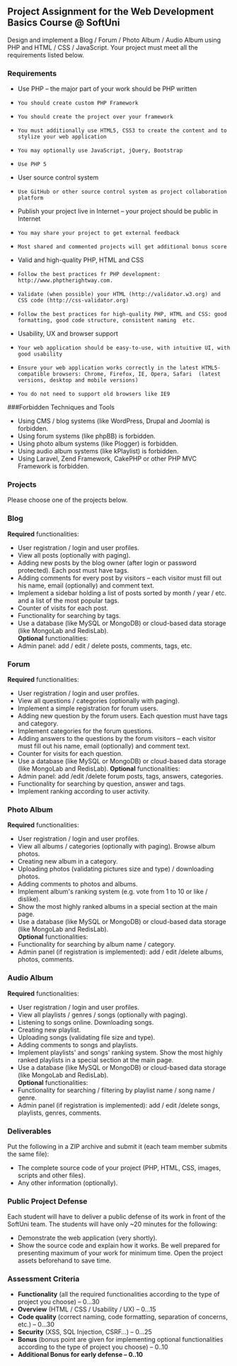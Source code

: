 ## Project Assignment for the Web Development Basics Course @ SoftUni
Design and implement a Blog / Forum / Photo Album / Audio Album using PHP and HTML / CSS / JavaScript. Your project must meet all the requirements listed below.
### Requirements
* 	Use PHP – the major part of your work should be PHP written
  * 	You should create custom PHP Framework
  * 	You should create the project over your framework
  * 	You must additionally use HTML5, CSS3 to create the content and to stylize your web application
  * 	You may optionally use JavaScript, jQuery, Bootstrap
  * 	Use PHP 5
* 	User source control system
  * 	Use GitHub or other source control system as project collaboration platform
* 	Publish your project live in Internet – your project should be public in Internet
  * 	You may share your project to get external feedback
  * 	Most shared and commented projects will get additional bonus score
* 	Valid and high-quality PHP, HTML and CSS
  * 	Follow the best practices fr PHP development: http://www.phptherightway.com.
  * 	Validate (when possible) your HTML (http://validator.w3.org) and CSS code (http://css-validator.org)
  * 	Follow the best practices for high-quality PHP, HTML and CSS: good formatting, good code structure, consistent naming  etc.
* 	Usability, UX and browser support
  * 	Your web application should be easy-to-use, with intuitive UI, with good usability
  * 	Ensure your web application works correctly in the latest HTML5-compatible browsers: Chrome, Firefox, IE, Opera, Safari  (latest versions, desktop and mobile versions)
  * 	You do not need to support old browsers like IE9                                     

###Forbidden Techniques and Tools 
* 	Using CMS / blog systems (like WordPress, Drupal and Joomla) is forbidden.
* 	Using forum systems (like phpBB) is forbidden.
* 	Using photo album systems (like Plogger) is forbidden.
* 	Using audio album systems (like kPlaylist) is forbidden.
* 	Using Laravel, Zend Framework, CakePHP or other PHP MVC Framework is forbidden.

### Projects                                                                                                             
Please choose one of the projects below.                                                                                     

### Blog                                                                                                              
**Required** functionalities:                                                                                                
* 	User registration / login and user profiles.
* 	View all posts (optionally with paging).
* 	Adding new posts by the blog owner (after login or password protected). Each post must have tags. 
* 	Adding comments for every post by visitors – each visitor must fill out his name, email (optionally) and comment text.
* 	Implement a sidebar holding a list of posts sorted by month / year / etc. and a list of the most popular tags.
* 	Counter of visits for each post.
* 	Functionality for searching by tags.
* 	Use a database (like MySQL or MongoDB) or cloud-based data storage (like MongoLab and RedisLab).                           
**Optional** functionalities:                                                                       
* 	Admin panel: add / edit / delete posts, comments, tags, etc.

### Forum                                                                                                               
**Required** functionalities:                                                                                                
* 	User registration / login and user profiles.
* 	View all questions / categories (optionally with paging).
* 	Implement a simple registration for forum users.
* 	Adding new question by the forum users. Each question must have tags and category.
* 	Implement categories for the forum questions.
* 	Adding answers to the questions by the forum visitors – each visitor must fill out his name, email (optionally) and comment text.
* 	Counter for visits for each question.
* 	Use a database (like MySQL or MongoDB) or cloud-based data storage (like MongoLab and RedisLab). 
**Optional** functionalities:                                                                                                                                
* 	Admin panel: add /edit /delete forum posts, tags, answers, categories.
* 	Functionality for searching by question, answer and tags.
* 	Implement ranking according to user activity.

### Photo Album                                                                                                           
**Required** functionalities:                                                                                                
* 	User registration / login and user profiles. 
* 	View all albums / categories (optionally with paging). Browse album photos.
* 	Creating new album in a category.
* 	Uploading photos (validating pictures size and type) / downloading photos.
* 	Adding comments to photos and albums.
* 	Implement album's ranking system (e.g. vote from 1 to 10 or like / dislike).
* 	Show the most highly ranked albums in a special section at the main page.
* 	Use a database (like MySQL or MongoDB) or cloud-based data storage (like MongoLab and RedisLab).                           
**Optional** functionalities:                                                                                     
* 	Functionality for searching by album name / category.
* 	Admin panel (if registration is implemented): add / edit /delete albums, photos, comments.

### Audio Album                                                                                                           
**Required** functionalities:                                                                                                
* 	User registration / login and user profiles. 
* 	View all playlists / genres / songs (optionally with paging).
* 	Listening to songs online. Downloading songs.
* 	Creating new playlist.
* 	Uploading songs (validating file size and type).
* 	Adding comments to songs and playlists.
* 	Implement playlists' and songs' ranking system. Show the most highly ranked playlists in a special section at the main page.
* 	Use a database (like MySQL or MongoDB) or cloud-based data storage (like MongoLab and RedisLab).                           
**Optional** functionalities:                                                                                                
* 	Functionality for searching / filtering by playlist name / song name / genre.
* 	Admin panel (if registration is implemented): add / edit /delete songs, playlists, genres, comments.

### Deliverables                                                                                                             
Put the following in a ZIP archive and submit it (each team member submits the same file):                                   
* 	The complete source code of your project (PHP, HTML, CSS, images, scripts and other files).
* 	Any other information (optionally).

### Public Project Defense                                                                                                  
Each student will have to deliver a public defense of its work in front of the SoftUni team. The students will have only ~20 minutes for the following:                                                                                          
* 	Demonstrate the web application (very shortly).
* 	Show the source code and explain how it works.
Be well prepared for presenting maximum of your work for minimum time. Open the project assets beforehand to save time.

### Assessment Criteria                                                                                                     
* 	**Functionality** (all the required functionalities according to the type of project you choose) – 0…30
* 	**Overview** (HTML / CSS / Usability / UX) – 0…15
* 	**Code quality** (correct naming, code formatting, separation of concerns, etc.) – 0…30
* 	**Security** (XSS, SQL Injection, CSRF…) – 0…25
* 	**Bonus** (bonus point are given for implementing optional functionalities according to the type of project you choose) – 0..10
*	**Additional Bonus for early defense – 0..10**
